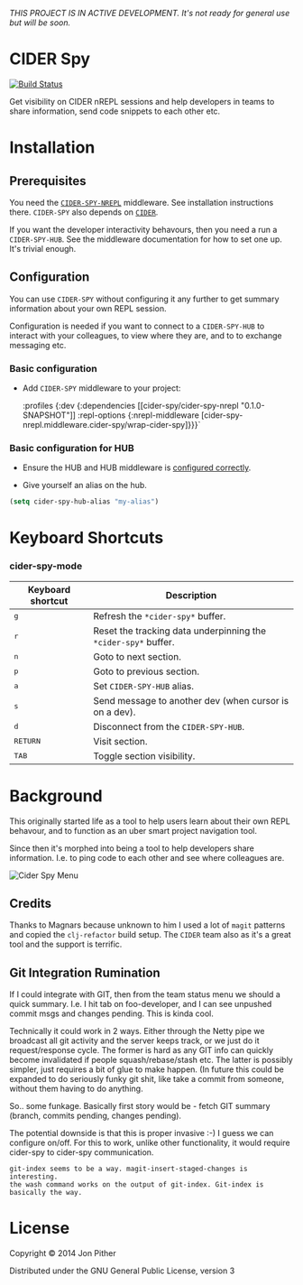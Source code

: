 _THIS PROJECT IS IN ACTIVE DEVELOPMENT. It's not ready for general use but will be soon._

# CIDER Spy

[![Build Status](https://travis-ci.org/jonpither/cider-spy.svg?branch=master)](https://travis-ci.org/jonpither/cider-spy)

Get visibility on CIDER nREPL sessions and help developers in teams to share information, send code snippets to each other etc.

# Installation

## Prerequisites

You need the [`CIDER-SPY-NREPL`](https://github.com/jonpither/cider-spy-nrepl) middleware. See installation instructions there. `CIDER-SPY` also depends on [`CIDER`](https://github.com/clojure-emacs/cider).

If you want the developer interactivity behavours, then you need a run a `CIDER-SPY-HUB`. See the middleware documentation for how to set one up. It's trivial enough.

## Configuration

You can use `CIDER-SPY` without configuring it any further
to get summary information about your own REPL session.

Configuration is needed if you want to connect to a `CIDER-SPY-HUB` to interact with your
colleagues, to view where they are, and to to exchange messaging etc.

### Basic configuration

* Add `CIDER-SPY` middleware to your project:

    :profiles {:dev {:dependencies [[cider-spy/cider-spy-nrepl "0.1.0-SNAPSHOT"]]
                       :repl-options {:nrepl-middleware [cider-spy-nrepl.middleware.cider-spy/wrap-cider-spy]}}}`


### Basic configuration for HUB

* Ensure the HUB and HUB middleware is [configured correctly](https://github.com/jonpither/cider-spy-nrepl).

* Give yourself an alias on the hub.

```el
(setq cider-spy-hub-alias "my-alias")
```

# Keyboard Shortcuts

### cider-spy-mode

Keyboard shortcut                    | Description
-------------------------------------|-------------------------------
<kbd>g</kbd>| Refresh the `*cider-spy*` buffer.
<kbd>r</kbd>| Reset the tracking data underpinning the `*cider-spy*` buffer.
<kbd>n</kbd>| Goto to next section.
<kbd>p</kbd>| Goto to previous section.
<kbd>a</kbd>| Set `CIDER-SPY-HUB` alias.
<kbd>s</kbd>| Send message to another dev (when cursor is on a dev).
<kbd>d</kbd>| Disconnect from the `CIDER-SPY-HUB`.
<kbd>RETURN</kbd>| Visit section.
<kbd>TAB</kbd>| Toggle section visibility.

# Background

This originally started life as a tool to help users learn about their own REPL behavour, and to function as an uber smart project navigation tool.

Since then it's morphed into being a tool to help developers share information. I.e. to ping code to each other and see where colleagues are.

![Cider Spy Menu](/images/menu.png?raw=true)

## Credits

Thanks to Magnars because unknown to him I used a lot of `magit` patterns and copied the `clj-refactor` build setup. The `CIDER` team also as it's a great tool and the support is terrific.

## Git Integration Rumination

If I could integrate with GIT, then from the team status menu we should a quick summary. I.e. I hit tab on foo-developer, and I can see unpushed commit msgs and changes pending. This is kinda cool.

Technically it could work in 2 ways. Either through the Netty pipe we broadcast all git activity and the server keeps track, or we just do it request/response cycle. The former is hard as any GIT info can quickly become invalidated if people squash/rebase/stash etc. The latter is possibly simpler, just requires a bit of glue to make happen. (In future this could be expanded to do seriously funky git shit, like take a commit from someone, without them having to do anything.

So.. some funkage. Basically first story would be - fetch GIT summary (branch, commits pending, changes pending).

The potential downside is that this is proper invasive :-) I guess we can configure on/off. For this to work, unlike other functionality, it would require cider-spy to cider-spy communication.

    git-index seems to be a way. magit-insert-staged-changes is interesting.
    the wash command works on the output of git-index. Git-index is basically the way.

# License

Copyright © 2014 Jon Pither

Distributed under the GNU General Public License, version 3
